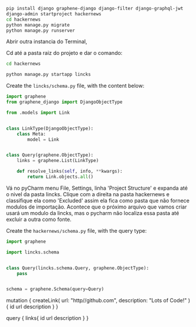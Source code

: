 





```bash
pip install django graphene-django django-filter django-graphql-jwt
django-admin startproject hackernews
cd hackernews
python manage.py migrate
python manage.py runserver
```

Abrir outra instancia do Terminal,

Cd até a pasta raiz do projeto e dar o comando:

```bash
cd hackernews
```

```bash
python manage.py startapp lincks
```

Create the `lincks/schema.py` file, with the content below:

```python
import graphene
from graphene_django import DjangoObjectType

from .models import Link


class LinkType(DjangoObjectType):
    class Meta:
        model = Link


class Query(graphene.ObjectType):
    links = graphene.List(LinkType)

    def resolve_links(self, info, **kwargs):
        return Link.objects.all()
```



Vá no pyCharm menu File, Settings, linha 'Project Structure' e expanda até o nivel da pasta lincks. Clique com a direita na pasta hackernews e classifique ela como 'Excluded' assim ela fica como pasta que não fornece modulos de importação. Acontece que o próximo arquivo que vamos criar usará um modulo da lincks, mas o pycharm não localiza essa pasta até excluir a outra como fonte.

Create the `hackernews/schema.py` file, with the query type:

```python
import graphene

import lincks.schema


class Query(lincks.schema.Query, graphene.ObjectType):
    pass


schema = graphene.Schema(query=Query)
```





mutation {
  createLink(
    url: "http//github.com",
    description: "Lots of Code!"
  ){
    id
    url
    description
  }
}



query {
  links{
    id
    url
    description
  }
}
